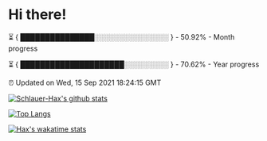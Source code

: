 # Hi there!

⏳ { ███████████████░░░░░░░░░░░░░░░ } - 50.92% - Month progress

⏳ { █████████████████████░░░░░░░░░ } - 70.62% - Year progress

⏰ Updated on Wed, 15 Sep 2021 18:24:15 GMT


[![Schlauer-Hax's github stats](https://github-readme-stats.vercel.app/api?username=Schlauer-Hax&show_icons=true&theme=dark&count_private=true)](https://github.com/Schlauer-Hax)


[![Top Langs](https://github-readme-stats.vercel.app/api/top-langs/?username=Schlauer-Hax&layout=compact&theme=dark)](https://github.com/Schlauer-Hax?tab=repositories)


[![Hax's wakatime stats](https://github-readme-stats.vercel.app/api/wakatime?username=Hax&theme=dark)](https://wakatime.com/@Hax)

